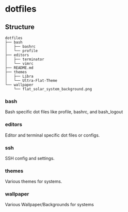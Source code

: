 # dotfiles
## Structure
```
dotfiles
├── bash
│   ├── bashrc
│   └── profile
├── editors
│   ├── terminator
│   └── vimrc
├── README.md
├── themes
│   ├── Libra
│   └── Ultra-Flat-Theme
└── wallpaper
    └── flat_solar_system_background.png
```
### bash
Bash specific dot files like profile, bashrc, and bash_logout

### editors
Editor and terminal specific dot files or configs.

### ssh
SSH config and settings.

### themes
Various themes for systems.

### wallpaper
Various Wallpaper/Backgrounds for systems

